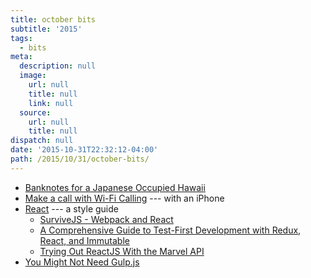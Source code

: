 ```yaml
---
title: october bits
subtitle: '2015'
tags:
  - bits
meta:
  description: null
  image:
    url: null
    title: null
    link: null
  source:
    url: null
    title: null
dispatch: null
date: '2015-10-31T22:32:12-04:00'
path: /2015/10/31/october-bits/
---
```

* [Banknotes for a Japanese Occupied Hawaii][hi]
* [Make a call with Wi-Fi Calling][iphone] --- with an iPhone
* [React][khan] --- a style guide
  * [SurviveJS - Webpack and React][react]
  * [A Comprehensive Guide to Test-First Development with Redux, React, and Immutable][redux]
  * [Trying Out ReactJS With the Marvel API][marvel]
* [You Might Not Need Gulp.js][noGulp]

[iphone]: https://support.apple.com/en-gb/HT203032
[react]: http://survivejs.com/webpack_react
[Redux]: http://teropa.info/blog/2015/09/10/full-stack-redux-tutorial.html
[marvel]: https://ryanlanciaux.github.io/blog/2014/05/26/trying-out-reactjs-with-the-marvel-api/
[khan]:  https://github.com/Khan/style-guides/blob/master/style/react.md
[noGulp]: https://medium.com/@tarkus/you-might-not-need-gulp-js-89a0220487dd
[hi]: http://www.atlasobscura.com/articles/object-of-intrigue-banknotes-for-a-japanese-occupied-hawaii

